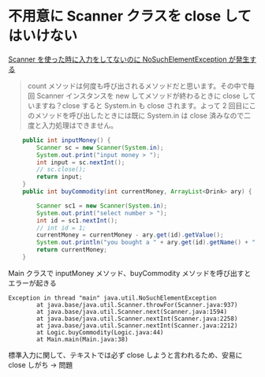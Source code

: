 # 不用意に Scanner クラスを close してはいけない

[Scanner を使った時に入力をしてないのに NoSuchElementException が発生する](https://teratail.com/questions/126925)

> count メソッドは何度も呼び出されるメソッドだと思います。その中で毎回 Scanner インスタンスを new してメソッドが終わるときに close していますね？close すると System.in も close されます。よって 2 回目にこのメソッドを呼び出したときには既に System.in は close 済みなので二度と入力処理はできません。

```java
    public int inputMoney() {
        Scanner sc = new Scanner(System.in);
        System.out.print("input money > ");
        int input = sc.nextInt();
        // sc.close();
        return input;
    }
    public int buyCommodity(int currentMoney, ArrayList<Drink> ary) {

        Scanner sc1 = new Scanner(System.in);
        System.out.print("select number > ");
        int id = sc1.nextInt();
        // int id = 1;
        currentMoney = currentMoney - ary.get(id).getValue();
        System.out.println("you bought a " + ary.get(id).getName() + ".");
        return currentMoney;
    }
```

Main クラスで inputMoney メソッド、buyCommodity メソッドを呼び出すとエラーが起きる

```
Exception in thread "main" java.util.NoSuchElementException
        at java.base/java.util.Scanner.throwFor(Scanner.java:937)
        at java.base/java.util.Scanner.next(Scanner.java:1594)
        at java.base/java.util.Scanner.nextInt(Scanner.java:2258)
        at java.base/java.util.Scanner.nextInt(Scanner.java:2212)
        at Logic.buyCommodity(Logic.java:44)
        at Main.main(Main.java:38)
```

標準入力に関して、テキストでは必ず close しようと言われるため、安易に close しがち → 問題
